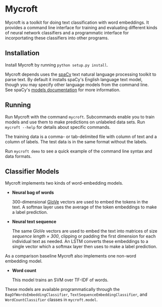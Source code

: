 # Mycroft

Mycroft is a toolkit for doing text classification with word embeddings.
It provides a command line interface for training and evaluating different kinds of neural network classifiers and a
programmatic interface for incorportating these classifiers into other programs.

## Installation

Install Mycroft by running `python setup.py install`.

Mycroft depends uses the [spaCy](https://spacy.io/) text natural language processing toolkit to parse text.
By default it installs spaCy's English language text model, though you may specify other language models from the
command line.
See spaCy's [models documentation](https://spacy.io/docs/usage/models) for more information.


## Running

Run Mycroft with the command `mycroft`.
Subcommands enable you to train models and use them to make predictions on unlabeled data sets.
Run `mycroft --help` for details about specific commands.

The training data is a comma- or tab-delimited file with column of text and a column of labels.
The test data is in the same format without the labels.

Run `mycroft demo` to see a quick example of the command line syntax and data formats.

## Classifier Models

Mycroft implements two kinds of word-embedding models.

* __Neural bag of words__

  300-dimensional [GloVe](https://nlp.stanford.edu/projects/glove/) vectors are used to embed the tokens in the text.
  A softmax layer uses the average of the token embeddings to make a label prediction.

* __Neural text sequence__

  The same GloVe vectors are used to embed the text into matrices of size _sequence length × 300_, clipping or padding
  the first dimension for each individual text as needed.
  An LSTM converts these embeddings to a single vector which a softmax layer then uses to make a label prediction.

As a comparison baseline Mycroft also implements one non-word embedding model.

* __Word count__

  This model trains an SVM over TF-IDF of words.

These models are available programmatically through the `BagOfWordsEmbeddingClassifier`,
`TextSequenceEmbeddingClassifier`, and `WordCountClassifier` classes in `mycroft.model`.

 